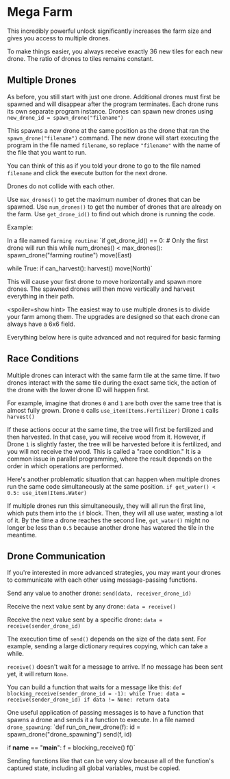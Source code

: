 # Mega Farm
This incredibly powerful unlock significantly increases the farm size and gives you access to multiple drones. 

To make things easier, you always receive exactly 36 new tiles for each new drone. The ratio of drones to tiles remains constant.

## Multiple Drones
As before, you still start with just one drone. Additional drones must first be spawned and will disappear after the program terminates.
Each drone runs its own separate program instance. Drones can spawn new drones using
`new_drone_id = spawn_drone("filename")`

This spawns a new drone at the same position as the drone that ran the `spawn_drone("filename")` command. The new drone will start executing the program in the file named `filename`, so replace `"filename"` with the name of the file that you want to run.

You can think of this as if you told your drone to go to the file named `filename` and click the execute button for the next drone.

Drones do not collide with each other. 

Use `max_drones()` to get the maximum number of drones that can be spawned.
Use `num_drones()` to get the number of drones that are already on the farm.
Use `get_drone_id()` to find out which drone is running the code.

Example:

In a file named `farming routine`:
`if get_drone_id() == 0:
    # Only the first drone will run this
    while num_drones() < max_drones():
        spawn_drone("farming routine")
        move(East)

while True:
    if can_harvest():
        harvest()
    move(North)`

This will cause your first drone to move horizontally and spawn more drones. The spawned drones will then move vertically and harvest everything in their path.

<spoiler=show hint>
The easiest way to use multiple drones is to divide your farm among them. The upgrades are designed so that each drone can always have a 6x6 field.
</spoiler>

Everything below here is quite advanced and not required for basic farming

## Race Conditions
Multiple drones can interact with the same farm tile at the same time. If two drones interact with the same tile during the exact same tick, the action of the drone with the lower drone ID will happen first.

For example, imagine that drones `0` and `1` are both over the same tree that is almost fully grown.
Drone `0` calls
`use_item(Items.Fertilizer)`
Drone `1` calls
`harvest()`

If these actions occur at the same time, the tree will first be fertilized and then harvested. In that case, you will receive wood from it. However, if Drone `1` is slightly faster, the tree will be harvested before it is fertilized, and you will not receive the wood.
This is called a "race condition." It is a common issue in parallel programming, where the result depends on the order in which operations are performed.

Here's another problematic situation that can happen when multiple drones run the same code simultaneously at the same position.
`if get_water() < 0.5:
    use_item(Items.Water)`

If multiple drones run this simultaneously, they will all run the first line, which puts them into the `if` block. Then, they will all use water, wasting a lot of it.
By the time a drone reaches the second line, `get_water()` might no longer be less than `0.5` because another drone has watered the tile in the meantime.

## Drone Communication
If you're interested in more advanced strategies, you may want your drones to communicate with each other using message-passing functions.

Send any value to another drone:
`send(data, receiver_drone_id)`

Receive the next value sent by any drone:
`data = receive()`

Receive the next value sent by a specific drone:
`data = receive(sender_drone_id)`

The execution time of `send()` depends on the size of the data sent. For example, sending a large dictionary requires copying, which can take a while.

`receive()` doesn't wait for a message to arrive. If no message has been sent yet, it will return `None`.

You can build a function that waits for a message like this:
`def blocking_receive(sender_drone_id = -1):
    while True:
        data = receive(sender_drone_id)
        if data != None:
            return data`

One useful application of passing messages is to have a function that spawns a drone and sends it a function to execute.
In a file named `drone_spawning`:
`def run_on_new_drone(f):
    id = spawn_drone("drone_spawning")
    send(f, id)

if __name__ == "__main__":
    f = blocking_receive()
    f()`

Sending functions like that can be very slow because all of the function's captured state, including all global variables, must be copied.
